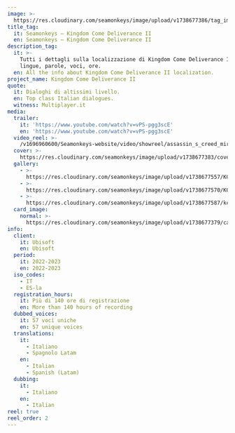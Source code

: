 ```yaml
---
image: >-
  https://res.cloudinary.com/seamonkeys/image/upload/v1738677386/tag_image_z42uqi.jpg
title_tag:
  it: Seamonkeys – Kingdom Come Deliverance II
  en: Seamonkeys – Kingdom Come Deliverance II
description_tag:
  it: >-
    Tutti i dettagli sulla localizzazione di Kingdom Come Deliverance II:
    lingue, parole, voci, ore.
  en: All the info about Kingdom Come Deliverance II localization.
project_name: Kingdom Come Deliverance II
quote:
  it: Dialoghi di altissimi livello.
  en: Top class Italian dialogues.
  witness: Multiplayer.it
media:
  trailer:
    it: 'https://www.youtube.com/watch?v=vPS-pgg3scE'
    en: 'https://www.youtube.com/watch?v=vPS-pgg3scE'
  video_reel: >-
    /v1696960600/Seamonkeys-website/video/showreel/assassin_s_creed_mirage_fdul4m.mp4
  cover: >-
    https://res.cloudinary.com/seamonkeys/image/upload/v1738677383/cover_bycjys.jpg
  gallery:
    - >-
      https://res.cloudinary.com/seamonkeys/image/upload/v1738677557/KCD2_Announce_10_Clinch-1920_nz6xyk.jpg
    - >-
      https://res.cloudinary.com/seamonkeys/image/upload/v1738677570/KCDII_screenshot_Oct_3-1920_ei1lvn.jpg
    - >-
      https://res.cloudinary.com/seamonkeys/image/upload/v1738677587/kcdii_gamescom-screen_bandits-1920_moprgo.jpg
  card_image:
    normal: >-
      https://res.cloudinary.com/seamonkeys/image/upload/v1738677379/card-portfolio_sdcc6c.jpg
info:
  client:
    it: Ubisoft
    en: Ubisoft
  period:
    it: 2022-2023
    en: 2022-2023
  iso_codes:
    - IT
    - ES-la
  registration_hours:
    it: Più di 140 ore di registrazione
    en: More than 140 hours of recording
  dubbed_voices:
    it: 57 voci uniche
    en: 57 unique voices
  translations:
    it:
      - Italiano
      - Spagnolo Latam
    en:
      - Italian
      - Spanish (Latam)
  dubbing:
    it:
      - Italiano
    en:
      - Italian
reel: true
reel_order: 2
---
```


